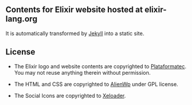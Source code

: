 ## Contents for Elixir website hosted at elixir-lang.org

It is automatically transformed by [Jekyll](http://github.com/mojombo/jekyll) into a static site.

## License

* The Elixir logo and website contents are copyrighted to [Plataformatec](http://plataformatec.com.br/).
You may not reuse anything therein without permission.

* The HTML and CSS are copyrighted to [AlienWp](http://alienwp.com/) under GPL license.

* The Social Icons are copyrighted to [Xeloader](http://xeloader.deviantart.com/art/Socialis-2-Freebie-213292616).